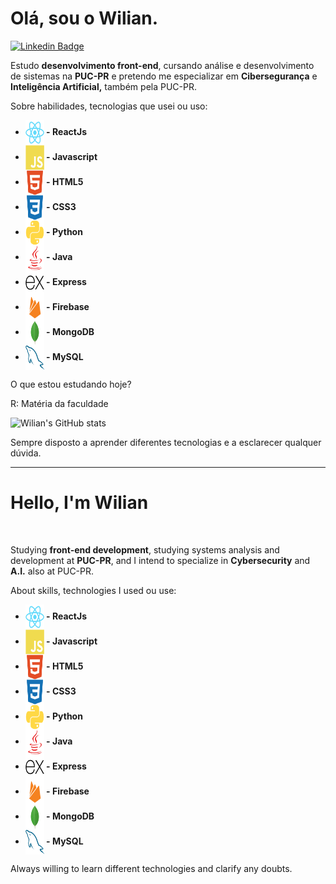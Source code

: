 <h1>Olá, sou o Wilian. </h1>

[![Linkedin Badge](https://img.shields.io/badge/-LinkedIn-blue?style=flat-square&logo=Linkedin&logoColor=white&link=https://www.linkedin.com/in/wilian-krinke-a640b7141/)](https://www.linkedin.com/in/wilian-krinke-a640b7141/)

<p>Estudo <strong>desenvolvimento front-end</strong>, cursando análise e desenvolvimento de sistemas na <strong>PUC-PR</strong> e pretendo me especializar em <strong>Cibersegurança</strong> e <strong>Inteligência Artificial,</strong> também pela PUC-PR.</p>
<p>Sobre habilidades, tecnologias que usei ou uso:</p>

<ul>
  <li><img src="https://raw.githubusercontent.com/devicons/devicon/master/icons/react/react-original.svg" alt="react" align="center" height="40" width="30"></img><strong> - ReactJs</strong></li>
  <li><img src="https://raw.githubusercontent.com/devicons/devicon/master/icons/javascript/javascript-plain.svg" alt="js" align="center" height="40" width="30"></img><strong> - Javascript</strong></li>
  <li><img src="https://raw.githubusercontent.com/devicons/devicon/master/icons/html5/html5-plain.svg" alt="html5" align="center" height="40" width="30"></img><strong> - HTML5</strong></li>
  <li><img src="https://raw.githubusercontent.com/devicons/devicon/master/icons/css3/css3-plain.svg" alt="css3" align="center" height="40" width="30"></img><strong> - CSS3</strong></li>
  <li><img src="https://raw.githubusercontent.com/devicons/devicon/master/icons/python/python-plain.svg" alt="python" align="center" height="40" width="30"></img><strong> - Python</strong></li>
  <li><img src="https://raw.githubusercontent.com/devicons/devicon/master/icons/java/java-plain.svg" alt="java" align="center" height="40" width="30"></img><strong> - Java</strong></li>
  <li><img src="https://raw.githubusercontent.com/devicons/devicon/master/icons/express/express-original.svg" alt="express" align="center" height="40" width="30"></img><strong> - Express</strong></li>
  <li><img src="https://raw.githubusercontent.com/devicons/devicon/master/icons/firebase/firebase-plain.svg" alt="firebase" align="center" height="40" width="30"></img><strong> - Firebase</strong></li>
  <li><img src="https://raw.githubusercontent.com/devicons/devicon/master/icons/mongodb/mongodb-original.svg" alt="mongodb" align="center" height="40" width="30"></img><strong> - MongoDB</strong></li>
  <li><img src="https://raw.githubusercontent.com/devicons/devicon/master/icons/mysql/mysql-original.svg" alt="mysql" align="center" height="40" width="30"></img><strong> - MySQL</strong></li>
</ul>

<p>O que estou estudando hoje?<p>
<span>R: Matéria da faculdade</span>

![Wilian's GitHub stats](https://github-readme-stats.vercel.app/api?username=WilianKrinke&show_icons=true&theme=dark)

<p>Sempre disposto a aprender diferentes tecnologias e a esclarecer qualquer dúvida.</p>
<hr/>
<h1>Hello, I'm Wilian</h1>
<br/>
<p>Studying <strong>front-end development</strong>, studying systems analysis and development at <strong>PUC-PR</strong>, and I intend to specialize in <strong>Cybersecurity</strong> and <strong>A.I.</strong> also at PUC-PR.</p>
<p>About skills, technologies I used ou use:</p>
<ul>
  <li><img src="https://raw.githubusercontent.com/devicons/devicon/master/icons/react/react-original.svg" alt="react" align="center" height="40" width="30"></img><strong> - ReactJs</strong></li>
  <li><img src="https://raw.githubusercontent.com/devicons/devicon/master/icons/javascript/javascript-plain.svg" alt="js" align="center" height="40" width="30"></img><strong> - Javascript</strong></li>
  <li><img src="https://raw.githubusercontent.com/devicons/devicon/master/icons/html5/html5-plain.svg" alt="html5" align="center" height="40" width="30"></img><strong> - HTML5</strong></li>
  <li><img src="https://raw.githubusercontent.com/devicons/devicon/master/icons/css3/css3-plain.svg" alt="css3" align="center" height="40" width="30"></img><strong> - CSS3</strong></li>
  <li><img src="https://raw.githubusercontent.com/devicons/devicon/master/icons/python/python-plain.svg" alt="python" align="center" height="40" width="30"></img><strong> - Python</strong></li>
  <li><img src="https://raw.githubusercontent.com/devicons/devicon/master/icons/java/java-plain.svg" alt="java" align="center" height="40" width="30"></img><strong> - Java</strong></li>
  <li><img src="https://raw.githubusercontent.com/devicons/devicon/master/icons/express/express-original.svg" alt="express" align="center" height="40" width="30"></img><strong> - Express</strong></li>
  <li><img src="https://raw.githubusercontent.com/devicons/devicon/master/icons/firebase/firebase-plain.svg" alt="firebase" align="center" height="40" width="30"></img><strong> - Firebase</strong></li>
  <li><img src="https://raw.githubusercontent.com/devicons/devicon/master/icons/mongodb/mongodb-original.svg" alt="mongodb" align="center" height="40" width="30"></img><strong> - MongoDB</strong></li>
  <li><img src="https://raw.githubusercontent.com/devicons/devicon/master/icons/mysql/mysql-original.svg" alt="mysql" align="center" height="40" width="30"></img><strong> - MySQL</strong></li>
</ul>
<p>Always willing to learn different technologies and clarify any doubts.</p>
